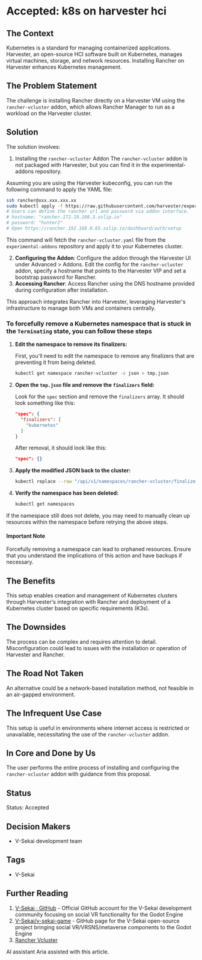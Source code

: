 # Accepted: k8s on harvester hci

## The Context

Kubernetes is a standard for managing containerized applications. Harvester, an open-source HCI software built on Kubernetes, manages virtual machines, storage, and network resources. Installing Rancher on Harvester enhances Kubernetes management.

## The Problem Statement

The challenge is installing Rancher directly on a Harvester VM using the `rancher-vcluster` addon, which allows Rancher Manager to run as a workload on the Harvester cluster.

## Solution

The solution involves:

1. Installing the `rancher-vcluster` Addon
   The `rancher-vcluster` addon is not packaged with Harvester, but you can find it in the experimental-addons repository.

Assuming you are using the Harvester kubeconfig, you can run the following command to apply the YAML file:

```bash
ssh rancher@xxx.xxx.xxx.xx
sudo kubectl apply -f https://raw.githubusercontent.com/harvester/experimental-addons/main/rancher-vcluster/rancher-vcluster.yaml
# Users can define the rancher url and password via addon interface.
# hostname: "rancher.172.19.108.3.sslip.io"
# password: "hunter2"
# Open https://rancher.192.168.0.65.sslip.io/dashboard/auth/setup
```

This command will fetch the `rancher-vcluster.yaml` file from the `experimental-addons` repository and apply it to your Kubernetes cluster.

2. **Configuring the Addon**: Configure the addon through the Harvester UI under Advanced > Addons. Edit the config for the `rancher-vcluster` addon, specify a hostname that points to the Harvester VIP and set a bootstrap password for Rancher.
3. **Accessing Rancher**: Access Rancher using the DNS hostname provided during configuration after installation.

This approach integrates Rancher into Harvester, leveraging Harvester's infrastructure to manage both VMs and containers centrally.

### To forcefully remove a Kubernetes namespace that is stuck in the `Terminating` state, you can follow these steps

1. **Edit the namespace to remove its finalizers:**

   First, you'll need to edit the namespace to remove any finalizers that are preventing it from being deleted.

   ```sh
   kubectl get namespace rancher-vcluster -o json > tmp.json
   ```

2. **Open the `tmp.json` file and remove the `finalizers` field:**

   Look for the `spec` section and remove the `finalizers` array. It should look something like this:

   ```json
   "spec": {
     "finalizers": [
       "kubernetes"
     ]
   }
   ```

   After removal, it should look like this:

   ```json
   "spec": {}
   ```

3. **Apply the modified JSON back to the cluster:**

   ```sh
   kubectl replace --raw "/api/v1/namespaces/rancher-vcluster/finalize" -f ./tmp.json
   ```

4. **Verify the namespace has been deleted:**

   ```sh
   kubectl get namespaces
   ```

If the namespace still does not delete, you may need to manually clean up resources within the namespace before retrying the above steps.

#### Important Note

Forcefully removing a namespace can lead to orphaned resources. Ensure that you understand the implications of this action and have backups if necessary.

## The Benefits

This setup enables creation and management of Kubernetes clusters through Harvester's integration with Rancher and deployment of a Kubernetes cluster based on specific requirements (K3s).

## The Downsides

The process can be complex and requires attention to detail. Misconfiguration could lead to issues with the installation or operation of Harvester and Rancher.

## The Road Not Taken

An alternative could be a network-based installation method, not feasible in an air-gapped environment.

## The Infrequent Use Case

This setup is useful in environments where internet access is restricted or unavailable, necessitating the use of the `rancher-vcluster` addon.

## In Core and Done by Us

The user performs the entire process of installing and configuring the `rancher-vcluster` addon with guidance from this proposal.

## Status

Status: Accepted

## Decision Makers

- V-Sekai development team

## Tags

- V-Sekai

## Further Reading

1. [V-Sekai · GitHub](https://github.com/v-sekai) - Official GitHub account for the V-Sekai development community focusing on social VR functionality for the Godot Engine
2. [V-Sekai/v-sekai-game](https://github.com/v-sekai/v-sekai-game) - GitHub page for the V-Sekai open-source project bringing social VR/VRSNS/metaverse components to the Godot Engine
3. [Rancher Vcluster](https://docs.harvesterhci.io/v1.2/advanced/addons/rancher-vcluster)

AI assistant Aria assisted with this article.
